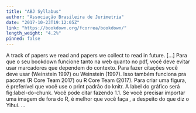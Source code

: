 ```yaml
---
title: "ABJ Syllabus"
author: "Associação Brasileira de Jurimetria"
date: "2017-10-23T19:12:05Z"
link: "https://bookdown.org/fcorrea/bookdown/"
length_weight: "4.2%"
pinned: false
---
```


A track of papers we read and papers we collect to read in future. [...] Para que o seu bookdown funcione tanto na web quanto no pdf, você deve evitar usar marcadores que dependem do contexto. Para fazer citações você deve usar (Weinstein 1997) ou Weinstein (1997). Isso também funciona pra pacotes (R Core Team 2017) ou R Core Team (2017). Para criar uma figura, é preferível que você use o print padrão do knitr. A label do gráfico será fig:label-do-chunk. Você pode citar fazendo 1.1. Se você precisar importar uma imagem de fora do R, é melhor que você faça ![](), a despeito do que diz o Yihui.  ...
